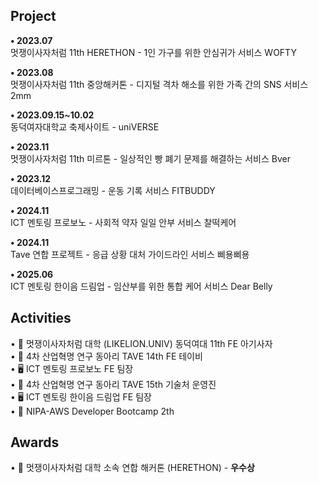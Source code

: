 ## Project

<b>• 2023.07</b> <br/>
멋쟁이사자처럼 11th HERETHON - 1인 가구를 위한 안심귀가 서비스 WOFTY

<b>• 2023.08</b> <br/>
멋쟁이사자처럼 11th 중앙해커톤 - 디지털 격차 해소를 위한 가족 간의 SNS 서비스 2mm

<b>• 2023.09.15~10.02</b> <br/>
동덕여자대학교 축제사이트 - uniVERSE

<b>• 2023.11</b> <br/>
멋쟁이사자처럼 11th 미르톤 - 일상적인 빵 폐기 문제를 해결하는 서비스 Bver

<b>• 2023.12</b> <br/>
데이터베이스프로그래밍 - 운동 기록 서비스 FITBUDDY

<b>• 2024.11</b> <br/>
ICT 멘토링 프로보노 - 사회적 약자 일일 안부 서비스 찰떡케어

<b>• 2024.11</b> <br/>
Tave 연합 프로젝트 - 응급 상황 대처 가이드라인 서비스 삐용삐용

<b>• 2025.06</b> <br/>
ICT 멘토링 한이음 드림업 - 임산부를 위한 통합 케어 서비스 Dear Belly


## Activities

• 🦁 멋쟁이사자처럼 대학 (LIKELION.UNIV) 동덕여대 11th FE 아기사자 <br/>
• 🌊 4차 산업혁명 연구 동아리 TAVE 14th FE 테이비 <br/>
• 🖥️ ICT 멘토링 프로보노 FE 팀장 <br/>
• 🌊 4차 산업혁명 연구 동아리 TAVE 15th 기술처 운영진 <br/>
• 🖥️ ICT 멘토링 한이음 드림업 FE 팀장 <br/>
• 🤖 NIPA-AWS Developer Bootcamp 2th <br/>

## Awards

• 🥈 멋쟁이사자처럼 대학 소속 연합 해커톤 (HERETHON) - <b>우수상</b>
